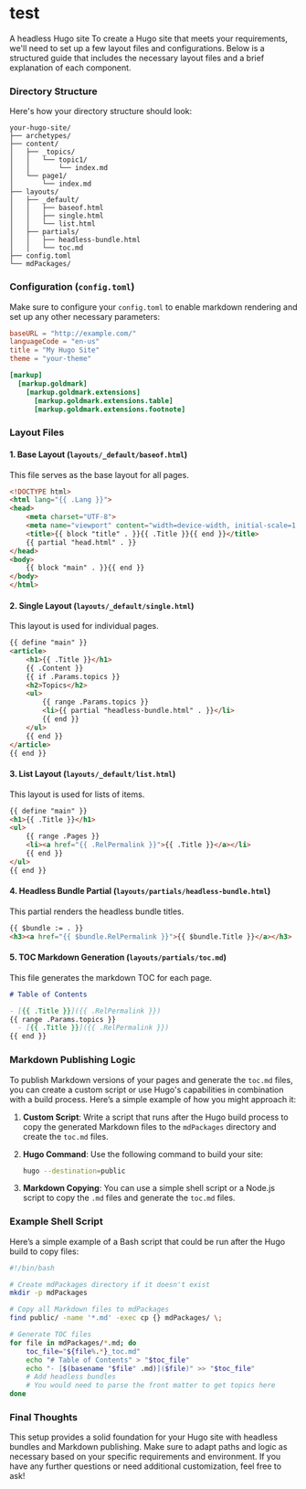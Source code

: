 # test
A headless Hugo site
To create a Hugo site that meets your requirements, we'll need to set up a few layout files and configurations. Below is a structured guide that includes the necessary layout files and a brief explanation of each component.

### Directory Structure

Here's how your directory structure should look:

```
your-hugo-site/
├── archetypes/
├── content/
│   ├── _topics/
│   │   └── topic1/
│   │       └── index.md
│   └── page1/
│       └── index.md
├── layouts/
│   ├── _default/
│   │   ├── baseof.html
│   │   ├── single.html
│   │   └── list.html
│   ├── partials/
│   │   ├── headless-bundle.html
│   │   └── toc.md
├── config.toml
└── mdPackages/
```

### Configuration (`config.toml`)

Make sure to configure your `config.toml` to enable markdown rendering and set up any other necessary parameters:

```toml
baseURL = "http://example.com/"
languageCode = "en-us"
title = "My Hugo Site"
theme = "your-theme"

[markup]
  [markup.goldmark]
    [markup.goldmark.extensions]
      [markup.goldmark.extensions.table]
      [markup.goldmark.extensions.footnote]
```

### Layout Files

#### 1. Base Layout (`layouts/_default/baseof.html`)

This file serves as the base layout for all pages.

```html
<!DOCTYPE html>
<html lang="{{ .Lang }}">
<head>
    <meta charset="UTF-8">
    <meta name="viewport" content="width=device-width, initial-scale=1.0">
    <title>{{ block "title" . }}{{ .Title }}{{ end }}</title>
    {{ partial "head.html" . }}
</head>
<body>
    {{ block "main" . }}{{ end }}
</body>
</html>
```

#### 2. Single Layout (`layouts/_default/single.html`)

This layout is used for individual pages.

```html
{{ define "main" }}
<article>
    <h1>{{ .Title }}</h1>
    {{ .Content }}
    {{ if .Params.topics }}
    <h2>Topics</h2>
    <ul>
        {{ range .Params.topics }}
        <li>{{ partial "headless-bundle.html" . }}</li>
        {{ end }}
    </ul>
    {{ end }}
</article>
{{ end }}
```

#### 3. List Layout (`layouts/_default/list.html`)

This layout is used for lists of items.

```html
{{ define "main" }}
<h1>{{ .Title }}</h1>
<ul>
    {{ range .Pages }}
    <li><a href="{{ .RelPermalink }}">{{ .Title }}</a></li>
    {{ end }}
</ul>
{{ end }}
```

#### 4. Headless Bundle Partial (`layouts/partials/headless-bundle.html`)

This partial renders the headless bundle titles.

```html
{{ $bundle := . }}
<h3><a href="{{ $bundle.RelPermalink }}">{{ $bundle.Title }}</a></h3>
```

#### 5. TOC Markdown Generation (`layouts/partials/toc.md`)

This file generates the markdown TOC for each page.

```markdown
# Table of Contents

- [{{ .Title }}]({{ .RelPermalink }})
{{ range .Params.topics }}
  - [{{ .Title }}]({{ .RelPermalink }})
{{ end }}
```

### Markdown Publishing Logic

To publish Markdown versions of your pages and generate the `toc.md` files, you can create a custom script or use Hugo's capabilities in combination with a build process. Here’s a simple example of how you might approach it:

1. **Custom Script**: Write a script that runs after the Hugo build process to copy the generated Markdown files to the `mdPackages` directory and create the `toc.md` files.

2. **Hugo Command**: Use the following command to build your site:
   ```bash
   hugo --destination=public
   ```

3. **Markdown Copying**: You can use a simple shell script or a Node.js script to copy the `.md` files and generate the `toc.md` files.

### Example Shell Script

Here’s a simple example of a Bash script that could be run after the Hugo build to copy files:

```bash
#!/bin/bash

# Create mdPackages directory if it doesn't exist
mkdir -p mdPackages

# Copy all Markdown files to mdPackages
find public/ -name '*.md' -exec cp {} mdPackages/ \;

# Generate TOC files
for file in mdPackages/*.md; do
    toc_file="${file%.*}_toc.md"
    echo "# Table of Contents" > "$toc_file"
    echo "- [$(basename "$file" .md)]($file)" >> "$toc_file"
    # Add headless bundles
    # You would need to parse the front matter to get topics here
done
```

### Final Thoughts

This setup provides a solid foundation for your Hugo site with headless bundles and Markdown publishing. Make sure to adapt paths and logic as necessary based on your specific requirements and environment. If you have any further questions or need additional customization, feel free to ask!
